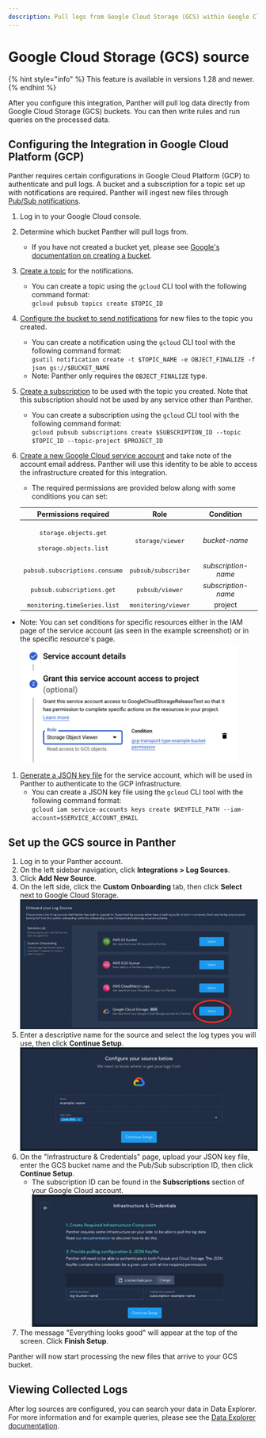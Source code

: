 ```yaml
---
description: Pull logs from Google Cloud Storage (GCS) within Google Cloud Platform (GCP).
---
```


# Google Cloud Storage (GCS) source

{% hint style="info" %}
This feature is available in versions 1.28 and newer.
{% endhint %}

After you configure this integration, Panther will pull log data directly from Google Cloud Storage (GCS) buckets. You can then write rules and run queries on the processed data.

## Configuring the Integration in Google Cloud Platform (GCP)&#x20;

Panther requires certain configurations in Google Cloud Platform (GCP) to authenticate and pull logs. A bucket and a subscription for a topic set up with notifications are required. Panther will ingest new files through [Pub/Sub notifications](https://cloud.google.com/pubsub).&#x20;

1. Log in to your Google Cloud console.
2. Determine which bucket Panther will pull logs from.
   * If you have not created a bucket yet, please see [Google's documentation on creating a bucket](https://cloud.google.com/storage/docs/creating-buckets).
3. [Create a topic](https://cloud.google.com/pubsub/docs/admin#creating\_a\_topic) for the notifications.
   * You can create a topic using the `gcloud` CLI tool with the following command format: \
     `gcloud pubsub topics create $TOPIC_ID`
4. [Configure the bucket to send notifications](https://cloud.google.com/storage/docs/reporting-changes) for new files to the topic you created.&#x20;
   * You can create a notification using the `gcloud` CLI tool with the following command format:\
     `gsutil notification create -t $TOPIC_NAME -e OBJECT_FINALIZE -f json gs://$BUCKET_NAME`
   * Note: Panther only requires the `OBJECT_FINALIZE` type.
5. [Create a subscription](https://cloud.google.com/pubsub/docs/admin#pubsub\_create\_pull\_subscription-gcloud) to be used with the topic you created. Note that this subscription should not be used by any service other than Panther.
   * You can create a subscription using the `gcloud` CLI tool with the following command format:\
     `gcloud pubsub subscriptions create $SUBSCRIPTION_ID --topic $TOPIC_ID --topic-project $PROJECT_ID`
6.  [Create a new Google Cloud service account](https://cloud.google.com/iam/docs/creating-managing-service-accounts) and take note of the account email address. Panther will use this identity to be able to access the infrastructure created for this integration.&#x20;

    * The required permissions are provided below along with some conditions you can set:

    |                             **Permissions required**                            |       **Role**      |    **Condition**    |
    | :-----------------------------------------------------------------------------: | :-----------------: | :-----------------: |
    | <p><code>storage.objects.get</code></p><p><code>storage.objects.list</code></p> |   `storage/viewer`  |    _bucket-name_    |
    |                          `pubsub.subscriptions.consume`                         | `pubsub/subscriber` | _subscription-name_ |
    |                            `pubsub.subscriptions.get`                           |   `pubsub/viewer`   | _subscription-name_ |
    |                           `monitoring.timeSeries.list`                          | `monitoring/viewer` |       project       |

* Note: You can set conditions for specific resources either in the IAM page of the service account (as seen in the example screenshot) or in the specific resource's page.\
  ![](<../../.gitbook/assets/Screen Shot 2022-01-26 at 11.37.08 AM.png>)

1. [Generate a JSON key file](https://cloud.google.com/iam/docs/creating-managing-service-account-keys) for the service account, which will be used in Panther to authenticate to the GCP infrastructure.&#x20;
   * You can create a JSON key file using the `gcloud` CLI tool with the following command format: \
     `gcloud iam service-accounts keys create $KEYFILE_PATH --iam-account=$SERVICE_ACCOUNT_EMAIL`

## Set up the GCS source in Panther

1. Log in to your Panther account.
2. On the left sidebar navigation, click **Integrations > Log Sources**.
3. Click **Add New Source**.
4. On the left side, click the **Custom Onboarding** tab, then click **Select** next to Google Cloud Storage.\
   ![](<../../.gitbook/assets/Screen Shot 2022-01-26 at 11.48.04 AM.png>)
5. Enter a descriptive name for the source and select the log types you will use, then click **Continue Setup**.\
   ![](<../../.gitbook/assets/Screen Shot 2022-01-26 at 11.50.45 AM.png>)
6. On the "Infrastructure & Credentials" page, upload your JSON key file, enter the GCS bucket name and the Pub/Sub subscription ID, then click **Continue Setup**.
   * The subscription ID can be found in the **Subscriptions** section of your Google Cloud account.\
     ![](<../../.gitbook/assets/Screen Shot 2022-01-26 at 11.54.00 AM.png>)
7. The message "Everything looks good" will appear at the top of the screen. Click **Finish Setup**.

Panther will now start processing the new files that arrive to your GCS bucket.

## Viewing Collected Logs

After log sources are configured, you can search your data in Data Explorer. For more information and for example queries, please see the [Data Explorer documentation](https://docs.runpanther.io/data-analytics/data-explorer).


